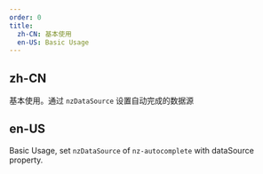 ```yaml
---
order: 0
title:
  zh-CN: 基本使用
  en-US: Basic Usage
---
```


## zh-CN

基本使用。通过 `nzDataSource` 设置自动完成的数据源

## en-US

Basic Usage, set `nzDataSource`  of `nz-autocomplete` with dataSource property.
